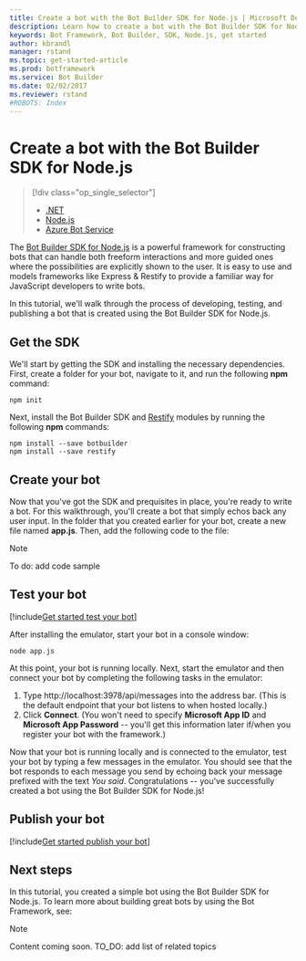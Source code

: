 ```yaml
---
title: Create a bot with the Bot Builder SDK for Node.js | Microsoft Docs
description: Learn how to create a bot with the Bot Builder SDK for Node.js.
keywords: Bot Framework, Bot Builder, SDK, Node.js, get started
author: kbrandl
manager: rstand
ms.topic: get-started-article
ms.prod: botframework
ms.service: Bot Builder
ms.date: 02/02/2017
ms.reviewer: rstand
#ROBOTS: Index
---
```

# Create a bot with the Bot Builder SDK for Node.js
> [!div class="op_single_selector"]
> * [.NET](bot-framework-dotnet-getstarted.md)
> * [Node.js](bot-framework-nodejs-getstarted.md)
> * [Azure Bot Service](bot-framework-azure-getstarted.md)
>

The [Bot Builder SDK for Node.js](https://github.com/Microsoft/BotBuilder) is a powerful framework for constructing bots that can handle both freeform interactions and more guided ones where the possibilities are explicitly shown to the user. 
It is easy to use and models frameworks like Express & Restify to provide a familiar way for JavaScript developers to write bots.

In this tutorial, we'll walk through the process of developing, testing, and publishing a bot that is created using the Bot Builder SDK for Node.js.

## Get the SDK
We'll start by getting the SDK and installing the necessary dependencies. 
First, create a folder for your bot, navigate to it, and run the following **npm** command:

```
npm init
```

Next, install the Bot Builder SDK and [Restify](http://restify.com/) modules by running the following **npm** commands:

```
npm install --save botbuilder
npm install --save restify
```

## Create your bot
Now that you've got the SDK and prequisites in place, you're ready to write a bot. 
For this walkthrough, you'll create a bot that simply echos back any user input. 
In the folder that you created earlier for your bot, create a new file named **app.js**. 
Then, add the following code to the file: 

> [!NOTE]
> To do: add code sample

## Test your bot

[!include[Get started test your bot](../includes/snippet-getstarted-test-bot.md)]

After installing the emulator, start your bot in a console window:

```
node app.js
```

At this point, your bot is running locally. Next, start the emulator and then connect your bot by completing the following tasks in the emulator:
1. Type http://localhost:3978/api/messages into the address bar. (This is the default endpoint that your bot listens to when hosted locally.)
2. Click **Connect**. (You won't need to specify **Microsoft App ID** and **Microsoft App Password** -- you'll get this information later if/when you register your bot with the framework.)

Now that your bot is running locally and is connected to the emulator, test your bot by typing a few messages in the emulator. 
You should see that the bot responds to each message you send by echoing back your message prefixed with the text *You said*. 
Congratulations -- you've successfully created a bot using the Bot Builder SDK for Node.js! 

## Publish your bot

[!include[Get started publish your bot](../includes/snippet-getstarted-next-steps.md)]

## Next steps

In this tutorial, you created a simple bot using the Bot Builder SDK for Node.js. 
To learn more about building great bots by using the Bot Framework, see: 

> [!NOTE]
> Content coming soon. 
> TO_DO: add list of related topics